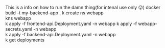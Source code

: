 This is a info on how to run the damn thing(for intenal use only 😜)
docker build -t my-backend-app . 
k create ns webapp   
kns webapp      
k apply -f frontend-api.Deployment.yaml -n webapp 
k apply -f webapp-secrets.yaml -n webapp   
k apply -f backend-api.Deployment.yaml -n webapp  
k get deployments
